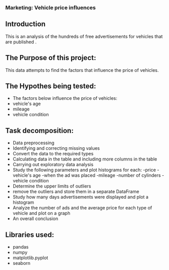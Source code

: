 ### Marketing: Vehicle price influences

## Introduction

This is an analysis of the hundreds of free advertisements for vehicles that are published
.

## The Purpose of this project:
 
This data attempts to find the factors that influence the price of vehicles.


## The Hypothes being tested: 
- The factors below influence the price of vehicles:
- vehicle's age
- mileage
- vehicle condition


## Task decomposition:

- Data preprocessing
- Identifying and correcting missing values
- Convert the data to the required types
- Calculating data in the table and including more columns in the table
- Carrying out exploratory data analysis
- Study the following parameters and plot histograms for each:
-price
-vehicle's age
-when the ad was placed
-mileage
-number of cylinders
-vehicle condition
- Determine the upper limits of outliers
- remove the outliers and store them in a separate DataFrame
- Study how many days advertisements were displayed and plot a histogram
- Analyze the number of ads and the average price for each type of vehicle and plot on a graph
- An overall conclusion




## Libraries used:

- pandas
- numpy
- matplotlib.pyplot
- seaborn

